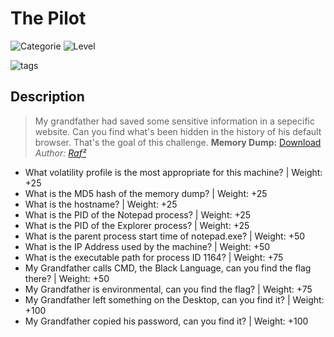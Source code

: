 # The Pilot
![Categorie](https://img.shields.io/badge/Category-Digtal%20Forensics-red?style=for-the-badge) ![Level](https://img.shields.io/badge/Difficulty-Easy-green?style=for-the-badge)

![tags](https://img.shields.io/badge/Tag-Volatility%20%20MemoryDump-blue)

## Description
> My grandfather had saved some sensitive information in a sepecific website. Can you find what's been hidden in the history of his default browser. That's the goal of this challenge.
**Memory Dump:** [Download](https://drive.google.com/file/d/1bEkqphChSgWByg0EOWu2h3C9Uq-fpQhk/view)
*Author: [Raf²](https://mohamed-rafraf.github.io)*

* What volatility profile is the most appropriate for this machine? | Weight: +25
* What is the MD5 hash of the memory dump? | Weight: +25
* What is the hostname? | Weight: +25
* What is the PID of the Notepad process? | Weight: +25
* What is the PID of the Explorer process? | Weight: +25 
* What is the parent process start time of notepad.exe? | Weight: +50
* What is the IP Address used by the machine? | Weight: +50
* What is the executable path for process ID 1164? | Weight: +75
* My Grandfather calls CMD, the Black Language, can you find the flag there? | Weight: +50
* My Grandfather is environmental, can you find the flag? | Weight: +75
* My Grandfather left something on the Desktop, can you find it? | Weight: +100
* My Grandfather copied his password, can you find it? | Weight: +100

